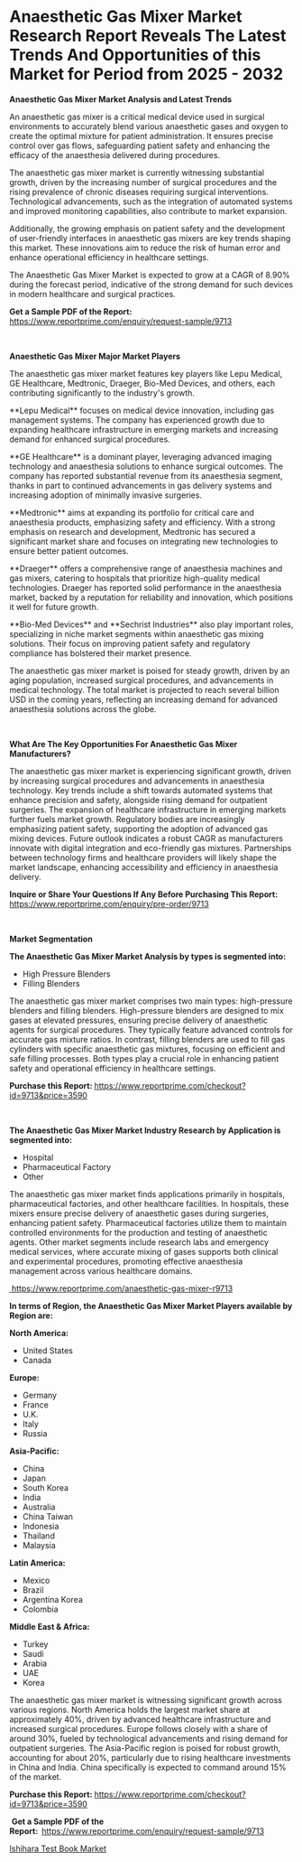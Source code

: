 <p><h1>Anaesthetic Gas Mixer Market Research Report Reveals The Latest Trends And Opportunities of this Market for Period from 2025 - 2032</h1></p><p><strong>Anaesthetic Gas Mixer Market Analysis and Latest Trends</strong></p>
<p><p>An anaesthetic gas mixer is a critical medical device used in surgical environments to accurately blend various anaesthetic gases and oxygen to create the optimal mixture for patient administration. It ensures precise control over gas flows, safeguarding patient safety and enhancing the efficacy of the anaesthesia delivered during procedures. </p><p>The anaesthetic gas mixer market is currently witnessing substantial growth, driven by the increasing number of surgical procedures and the rising prevalence of chronic diseases requiring surgical interventions. Technological advancements, such as the integration of automated systems and improved monitoring capabilities, also contribute to market expansion. </p><p>Additionally, the growing emphasis on patient safety and the development of user-friendly interfaces in anaesthetic gas mixers are key trends shaping this market. These innovations aim to reduce the risk of human error and enhance operational efficiency in healthcare settings. </p><p>The Anaesthetic Gas Mixer Market is expected to grow at a CAGR of 8.90% during the forecast period, indicative of the strong demand for such devices in modern healthcare and surgical practices.</p></p>
<p><strong>Get a Sample PDF of the Report:&nbsp;</strong> <a href="https://www.reportprime.com/enquiry/request-sample/9713?utm_campaign=2625&utm_medium=2&utm_source=Github&utm_content=ia&utm_term=20032025&utm_id=anaesthetic-gas-mixer">https://www.reportprime.com/enquiry/request-sample/9713</a></p>
<p>&nbsp;</p>
<p><strong>Anaesthetic Gas Mixer Major Market Players</strong></p>
<p><p>The anaesthetic gas mixer market features key players like Lepu Medical, GE Healthcare, Medtronic, Draeger, Bio-Med Devices, and others, each contributing significantly to the industry's growth. </p><p>**Lepu Medical** focuses on medical device innovation, including gas management systems. The company has experienced growth due to expanding healthcare infrastructure in emerging markets and increasing demand for enhanced surgical procedures.</p><p>**GE Healthcare** is a dominant player, leveraging advanced imaging technology and anaesthesia solutions to enhance surgical outcomes. The company has reported substantial revenue from its anaesthesia segment, thanks in part to continued advancements in gas delivery systems and increasing adoption of minimally invasive surgeries.</p><p>**Medtronic** aims at expanding its portfolio for critical care and anaesthesia products, emphasizing safety and efficiency. With a strong emphasis on research and development, Medtronic has secured a significant market share and focuses on integrating new technologies to ensure better patient outcomes.</p><p>**Draeger** offers a comprehensive range of anaesthesia machines and gas mixers, catering to hospitals that prioritize high-quality medical technologies. Draeger has reported solid performance in the anaesthesia market, backed by a reputation for reliability and innovation, which positions it well for future growth.</p><p>**Bio-Med Devices** and **Sechrist Industries** also play important roles, specializing in niche market segments within anaesthetic gas mixing solutions. Their focus on improving patient safety and regulatory compliance has bolstered their market presence.</p><p>The anaesthetic gas mixer market is poised for steady growth, driven by an aging population, increased surgical procedures, and advancements in medical technology. The total market is projected to reach several billion USD in the coming years, reflecting an increasing demand for advanced anaesthesia solutions across the globe.</p></p>
<p>&nbsp;</p>
<p><strong>What Are The Key Opportunities For Anaesthetic Gas Mixer Manufacturers?</strong></p>
<p><p>The anaesthetic gas mixer market is experiencing significant growth, driven by increasing surgical procedures and advancements in anaesthesia technology. Key trends include a shift towards automated systems that enhance precision and safety, alongside rising demand for outpatient surgeries. The expansion of healthcare infrastructure in emerging markets further fuels market growth. Regulatory bodies are increasingly emphasizing patient safety, supporting the adoption of advanced gas mixing devices. Future outlook indicates a robust CAGR as manufacturers innovate with digital integration and eco-friendly gas mixtures. Partnerships between technology firms and healthcare providers will likely shape the market landscape, enhancing accessibility and efficiency in anaesthesia delivery.</p></p>
<p><strong>Inquire or Share Your Questions If Any Before Purchasing This Report:</strong> <a href="https://www.reportprime.com/enquiry/pre-order/9713?utm_campaign=2625&utm_medium=2&utm_source=Github&utm_content=ia&utm_term=20032025&utm_id=anaesthetic-gas-mixer">https://www.reportprime.com/enquiry/pre-order/9713</a></p>
<p>&nbsp;</p>
<p><strong>Market Segmentation</strong></p>
<p><strong>The Anaesthetic Gas Mixer Market Analysis by types is segmented into:</strong></p>
<p><ul><li>High Pressure Blenders</li><li>Filling Blenders</li></ul></p>
<p><p>The anaesthetic gas mixer market comprises two main types: high-pressure blenders and filling blenders. High-pressure blenders are designed to mix gases at elevated pressures, ensuring precise delivery of anaesthetic agents for surgical procedures. They typically feature advanced controls for accurate gas mixture ratios. In contrast, filling blenders are used to fill gas cylinders with specific anaesthetic gas mixtures, focusing on efficient and safe filling processes. Both types play a crucial role in enhancing patient safety and operational efficiency in healthcare settings.</p></p>
<p><strong>Purchase this Report:&nbsp;</strong><a href="https://www.reportprime.com/checkout?id=9713&price=3590&utm_campaign=2625&utm_medium=2&utm_source=Github&utm_content=ia&utm_term=20032025&utm_id=anaesthetic-gas-mixer">https://www.reportprime.com/checkout?id=9713&price=3590</a></p>
<p>&nbsp;</p>
<p><strong>The Anaesthetic Gas Mixer Market Industry Research by Application is segmented into:</strong></p>
<p><ul><li>Hospital</li><li>Pharmaceutical Factory</li><li>Other</li></ul></p>
<p><p>The anaesthetic gas mixer market finds applications primarily in hospitals, pharmaceutical factories, and other healthcare facilities. In hospitals, these mixers ensure precise delivery of anaesthetic gases during surgeries, enhancing patient safety. Pharmaceutical factories utilize them to maintain controlled environments for the production and testing of anaesthetic agents. Other market segments include research labs and emergency medical services, where accurate mixing of gases supports both clinical and experimental procedures, promoting effective anaesthesia management across various healthcare domains.</p></p>
<p><a href="https://www.reportprime.com/anaesthetic-gas-mixer-r9713?utm_campaign=2625&utm_medium=2&utm_source=Github&utm_content=ia&utm_term=20032025&utm_id=anaesthetic-gas-mixer">&nbsp;https://www.reportprime.com/anaesthetic-gas-mixer-r9713</a></p>
<p><strong>In terms of Region, the Anaesthetic Gas Mixer Market Players available by Region are:</strong></p>
<p>
    <p> <strong> North America: </strong>
        <ul>
            <li>United States</li>
            <li>Canada</li>
        </ul>
        </p> 
    <p> <strong> Europe: </strong>
        <ul>
            <li>Germany</li>
            <li>France</li>
            <li>U.K.</li>
            <li>Italy</li>
            <li>Russia</li>
        </ul>
        </p> 
    <p> <strong> Asia-Pacific: </strong>
        <ul>
            <li>China</li>
            <li>Japan</li>
            <li>South Korea</li>
            <li>India</li>
            <li>Australia</li>
            <li>China Taiwan</li>
            <li>Indonesia</li>
            <li>Thailand</li>
            <li>Malaysia</li>
        </ul>
        </p> 
    <p> <strong> Latin America: </strong>
        <ul>
            <li>Mexico</li>
            <li>Brazil</li>
            <li>Argentina Korea</li>
            <li>Colombia</li>
        </ul>
        </p> 
    <p> <strong> Middle East & Africa: </strong>
        <ul>
            <li>Turkey</li>
            <li>Saudi</li>
            <li>Arabia</li>
            <li>UAE</li>
            <li>Korea</li>
        </ul>
    </p>
    </p>
<p><p>The anaesthetic gas mixer market is witnessing significant growth across various regions. North America holds the largest market share at approximately 40%, driven by advanced healthcare infrastructure and increased surgical procedures. Europe follows closely with a share of around 30%, fueled by technological advancements and rising demand for outpatient surgeries. The Asia-Pacific region is poised for robust growth, accounting for about 20%, particularly due to rising healthcare investments in China and India. China specifically is expected to command around 15% of the market.</p></p>
<p><strong>Purchase this Report: </strong><a href="https://www.reportprime.com/checkout?id=9713&price=3590&utm_campaign=2625&utm_medium=2&utm_source=Github&utm_content=ia&utm_term=20032025&utm_id=anaesthetic-gas-mixer">https://www.reportprime.com/checkout?id=9713&price=3590</a></p>
<p>&nbsp;<strong>Get a Sample PDF of the Report:&nbsp;&nbsp;</strong><a href="https://www.reportprime.com/enquiry/request-sample/9713?utm_campaign=2625&utm_medium=2&utm_source=Github&utm_content=ia&utm_term=20032025&utm_id=anaesthetic-gas-mixer">https://www.reportprime.com/enquiry/request-sample/9713</a></p>
<p><strong></strong></p>
<p><p><a href="https://github.com/pearlinewhite4692/Market-Research-Report-List-1/blob/main/ishihara-test-book-market.md?utm_campaign=2625&utm_medium=2&utm_source=Github&utm_content=ia&utm_term=20032025&utm_id=anaesthetic-gas-mixer">Ishihara Test Book Market</a></p></p>